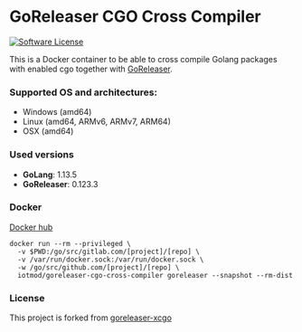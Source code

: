 # GoReleaser CGO Cross Compiler

[![Software License](https://img.shields.io/badge/license-MIT-brightgreen.svg?style=for-the-badge)](/LICENSE)

This is a Docker container to be able to cross compile Golang packages with enabled cgo together with [GoReleaser](https://goreleaser.com/).

### Supported OS and architectures:
* Windows (amd64)
* Linux (amd64, ARMv6, ARMv7, ARM64)
* OSX (amd64)

### Used versions
* **GoLang**: 1.13.5
* **GoReleaser**: 0.123.3


### Docker

[Docker hub](https://hub.docker.com/r/iotmod/goreleaser-cgo-cross-compiler)

```Docker
docker run --rm --privileged \
  -v $PWD:/go/src/gitlab.com/[project]/[repo] \
  -v /var/run/docker.sock:/var/run/docker.sock \
  -w /go/src/github.com/[project]/[repo] \
  iotmod/goreleaser-cgo-cross-compiler goreleaser --snapshot --rm-dist
```

### License
This project is forked from [goreleaser-xcgo](https://github.com/mailchain/goreleaser-xcgo)